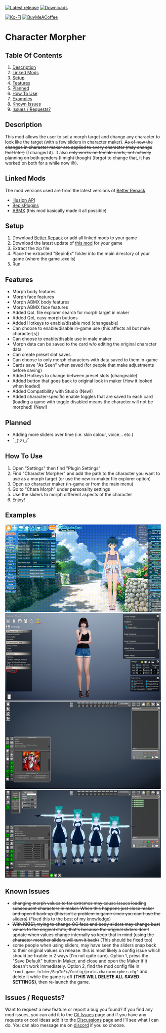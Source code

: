 [![Latest release](https://img.shields.io/github/release/Prolo1/Character-Morpher.svg?style=flat)](https://github.com/Prolo1/Character-Morpher/releases/latest)
[![Downloads](https://img.shields.io/github/downloads/Prolo1/Character-Morpher/total.svg?style=flat)](https://github.com/Prolo1/Character-Morpher/releases)

[![Ko-Fi](https://img.shields.io/badge/Ko--fi-F16061?style=for-the-badge&logo=ko-fi&logoColor=white)](https://ko-fi.com/prolo)
[![BuyMeACoffee](https://img.shields.io/badge/Buy%20Me%20a%20Coffee-ffdd00?style=for-the-badge&logo=buy-me-a-coffee&logoColor=black)](https://www.buymeacoffee.com/prolo)

# Character Morpher

## Table Of Contents

1. [Description](#description)
2. [Linked Mods](#linked-mods)
3. [Setup](#setup)
4. [Features](#features)
5. [Planned](#planned)
6. [How To Use](#how-to-use)
7. [Examples](#examples)
8. [Known Issues](#known-issues)
69. [Issues / Requests?](#issues)

## Description

This mod allows the user to set a morph target and change any character to look like the target (with a few sliders in character maker). ~~As of now the changes in character maker are applied to every character (may change that later)~~ (I changed it). It also ~~only works on female cards, not actively planning on both genders (I might though)~~ (forgot to change that, it has worked on both for a while now 😜).

## Linked Mods

The mod versions used are from the latest versions of [Better Repack](https://dl.betterrepack.com/public/)

* [Illusion API](https://github.com/IllusionMods/IllusionModdingAPI)
* [BepisPlugins](https://github.com/IllusionMods/BepisPlugins)
* [ABMX](https://github.com/ManlyMarco/ABMX) (this mod basically made it all possible)

## Setup

1. Download [Better Repack](https://dl.betterrepack.com/public/) or add all linked mods to your game
2. Download the latest update of [this mod](https://github.com/Prolo1/Character-Morpher/releases/latest/) for your game
3. Extract the zip file
4. Place the extracted "BepinEx" folder into the main directory of your game (where the game .exe is)
5. Run

## Features

* Morph body features
* Morph face features
* Morph ABMX body features
* Morph ABMX face features
* Added QoL file explorer search for morph target in maker
* Added QoL easy morph buttons
* Added Hotkeys to enable/disable mod (changeable)
* Can choose to enable/disable in-game use (this affects all but male character[s])
* Can choose to enable/disable use in male maker
* Morph data can be saved to the card w/o editing the original character data  
* Can create preset slot saves  
* Can choose to only morph characters with data saved to them in-game  
* Cards save "As Seen" when saved (for people that make adjustments before saving)  
* Added Hotkeys to change between preset slots (changeable)  
* Added button that goes back to original look in maker (How it looked when loaded)
* Added Compatibility with Studio (New!)
* Added character-specific enable toggles that are saved to each card (loading a game with toggle disabled means the character will not be morphed) (New!)

## Planned

* Adding more sliders over time (i.e. skin colour, voice... etc.)
* ¯\_(ツ)_/¯

## How To Use

1. Open "Settings" then find "Plugin Settings"
2. Find "Character Morpher" and add the path to the character you want to use as a morph target (or use the new in-maker file explorer option)
3. Open up character maker (in-game or from the main menu)
4. Go to "Chara Morph" under personality settings
5. Use the sliders to morph different aspects of the character
69. Enjoy!

## Examples

![example gif](https://github.com/Prolo1/Example-images/blob/main/example%20chara%20morph%20v2.gif?raw=true)
![HS2 image](https://github.com/Prolo1/Example-images/blob/main/Screenshot%202022-03-29%20191817.png?raw=true)
![HS2 Studio 1](https://github.com/Prolo1/Example-images/blob/main/CharaMorph/studio%201.png)
![HS2 Studio 2](https://github.com/Prolo1/Example-images/blob/main/CharaMorph/studio%202.png)


## Known Issues

* ~~changing morph values to far extremes may cause issues loading subsequent characters in maker. When this happens just close maker and open it back up (this isn't a problem in game since you can't use the sliders)~~ (Fixed this to the best of my knowledge)
* ~~With KK[S], trying to change OG face and body sliders may change bust values to the original state, that's because the original sliders don't update when values change internally so keep that in mind (using the character morpher sliders will turn it back)~~ (This should be fixed too)
* some people when using sliders, may have seen the sliders snap back to their original values on release. this is most likely a config issue which should be fixable in 2 ways (I'm not quite sure). Option 1, press the "Save Default" button in Maker, and close and open the Maker if it doesn't work immediately. Option 2, find the mod config file in `"root_game_folder/BepInEx/Config/prolo.chararmorpher.cfg"` and delete it while the game is off **(THIS WILL DELETE ALL SAVED SETTINGS)**, then re-launch the game.

## Issues / Requests? <a name="issues"></a>

Want to request a new feature or report a bug you found? If you find any mod issues, you can add it to the [Git Issues](https://github.com/Prolo1/Character-Morpher/issues) page and if you have any requests or cool ideas add it to the [Discussions](https://github.com/Prolo1/Character-Morpher/discussions) page and I'll see what I can do. You can also message me on [discord](https://discordapp.com/users/1067927438836891708) if you so choose.  
